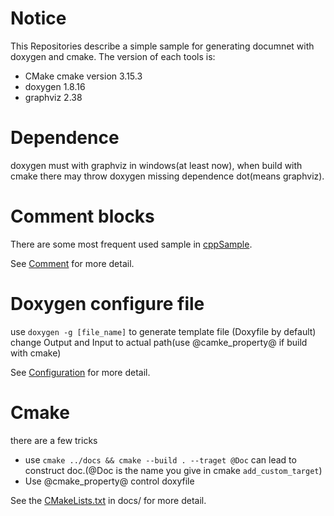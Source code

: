 # Notice 
This Repositories describe a simple sample for generating documnet with doxygen and cmake. 
The version of each tools is:
- CMake    cmake version 3.15.3  
- doxygen  1.8.16  
- graphviz 2.38  
# Dependence 
doxygen must with graphviz in windows(at least now), when build with cmake there may throw doxygen missing dependence dot(means graphviz).  
# Comment blocks
There are some most frequent used sample in [cppSample](./src/cppSample.cpp).

See [Comment](http://www.doxygen.nl/manual/docblocks.html) for more detail.
# Doxygen configure file
use ```doxygen -g [file_name]``` to generate template file (Doxyfile by default)  
change Output and Input to actual path(use @camke_property@ if build with cmake)

See [Configuration](http://www.doxygen.nl/manual/config.html) for more detail.
# Cmake
there are a few tricks
- use ```cmake ../docs && cmake --build . --traget @Doc``` can lead to construct doc.(@Doc is the name you give in cmake ```add_custom_target```)
- Use @cmake_property@ control doxyfile

See the [CMakeLists.txt](./docs/CMakeLists.txt) in docs/ for more detail.